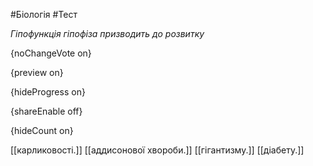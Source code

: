 #Біологія #Тест

*Гіпофункція гіпофіза призводить до розвитку*

{noChangeVote on}

{preview on}

{hideProgress on}

{shareEnable off}

{hideCount on}

[[карликовості.]]
[[аддисонової хвороби.]]
[[гігантизму.]]
[[діабету.]]
